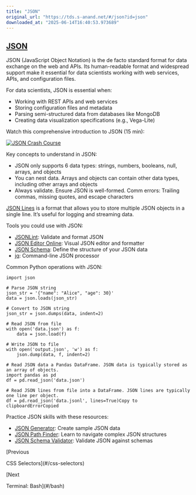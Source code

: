```yaml
---
title: "JSON"
original_url: "https://tds.s-anand.net/#/json?id=json"
downloaded_at: "2025-06-14T16:40:53.973689"
---
```


[JSON](#/json?id=json)
----------------------

JSON (JavaScript Object Notation) is the de facto standard format for data exchange on the web and APIs. Its human-readable format and widespread support make it essential for data scientists working with web services, APIs, and configuration files.

For data scientists, JSON is essential when:

* Working with REST APIs and web services
* Storing configuration files and metadata
* Parsing semi-structured data from databases like MongoDB
* Creating data visualization specifications (e.g., Vega-Lite)

Watch this comprehensive introduction to JSON (15 min):

[![JSON Crash Course](https://i.ytimg.com/vi_webp/GpOO5iKzOmY/sddefault.webp)](https://youtu.be/GpOO5iKzOmY)

Key concepts to understand in JSON:

* JSON only supports 6 data types: strings, numbers, booleans, null, arrays, and objects
* You can nest data. Arrays and objects can contain other data types, including other arrays and objects
* Always validate. Ensure JSON is well-formed. Comm errors: Trailing commas, missing quotes, and escape characters

[JSON Lines](https://jsonlines.org/) is a format that allows you to store multiple JSON objects in a single line.
It’s useful for logging and streaming data.

Tools you could use with JSON:

* [JSONLint](https://jsonlint.com/): Validate and format JSON
* [JSON Editor Online](https://jsoneditoronline.org/): Visual JSON editor and formatter
* [JSON Schema](https://json-schema.org/): Define the structure of your JSON data
* [jq](https://stedolan.github.io/jq/): Command-line JSON processor

Common Python operations with JSON:

```
import json

# Parse JSON string
json_str = '{"name": "Alice", "age": 30}'
data = json.loads(json_str)

# Convert to JSON string
json_str = json.dumps(data, indent=2)

# Read JSON from file
with open('data.json') as f:
    data = json.load(f)

# Write JSON to file
with open('output.json', 'w') as f:
    json.dump(data, f, indent=2)

# Read JSON data a Pandas DataFrame. JSON data is typically stored as an array of objects.
import pandas as pd
df = pd.read_json('data.json')

# Read JSON lines from file into a DataFrame. JSON lines are typically one line per object.
df = pd.read_json('data.jsonl', lines=True)Copy to clipboardErrorCopied
```

Practice JSON skills with these resources:

* [JSON Generator](https://json-generator.com/): Create sample JSON data
* [JSON Path Finder](https://jsonpathfinder.com/): Learn to navigate complex JSON structures
* [JSON Schema Validator](https://www.jsonschemavalidator.net/): Validate JSON against schemas

[Previous

CSS Selectors](#/css-selectors)

[Next

Terminal: Bash](#/bash)